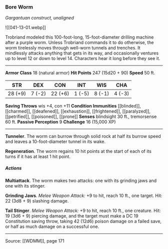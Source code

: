 ### Bore Worm
_Gargantuan construct, unaligned_

![[041-13-01.webp]]

Trobriand modeled this 100-foot-long, 15-foot-diameter drilling machine after a purple worm. Unless Trobriand commands it to do otherwise, the worm tirelessly moves through well-worn tunnels and trenches. It mindlessly attacks anything that gets in its way, and occasionally ventures up to level 12 or down to level 14. Characters hear it long before they see it.






---

**Armor Class** 18 (natural armor)
**Hit Points** 247 (15d20 + 90)
**Speed** 50 ft.

| STR     | DEX     | CON     | INT     | WIS     | CHA     |
|---------|---------|---------|---------|---------|---------|
| 28 (+9) | 7 (-2) | 22 (+6) | 1 (-5) | 8 (-1) | 4 (-3) |

**Saving Throws** wis +4, con +11
**Condition Immunities** [[blinded]], [[charmed]], [[deafened]], [[exhaustion]], [[frightened]], [[paralyzed]], [[petrified]], [[poisoned]], [[prone]]
**Senses** blindsight 30 ft., tremorsense 60 ft.
**Passive Perception** 9
**Challenge** 16 (15,000 XP)

---

**Tunneler**. The worm can burrow through solid rock at half its burrow speed and leaves a 10-foot-diameter tunnel in its wake.

**Regeneration**. The worm regains 10 hit points at the start of each of its turns if it has at least 1 hit point.

##### Actions
**Multiattack**. The worm makes two attacks: one with its grinding jaws and one with its stinger.

**Grinding Jaws**. _Melee Weapon Attack:_ +9 to hit, reach 10 ft., one target. Hit: 22 (3d8 + 9) slashing damage.

**Tail Stinger**. _Melee Weapon Attack:_ +9 to hit, reach 10 ft., one creature. Hit: 19 (3d6 + 9) piercing damage, and the target must make a DC 19 Constitution saving throw, taking 42 (12d6) poison damage on a failed save, or half as much damage on a successful one.


---

Source: [[WDMM]], page 171
